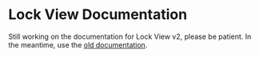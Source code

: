 # Lock View Documentation

Still working on the documentation for Lock View v2, please be patient.
In the meantime, use the [old documentation](https://github.com/MaterialFoundry/LockView/wiki).